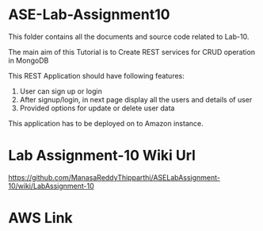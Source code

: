 # ASE-Lab-Assignment10


This folder contains all the documents and source code related to Lab-10.

The main aim of this Tutorial is to Create REST services for CRUD operation in MongoDB

This REST Application should have following features: 
1. User can sign up or login 
2. After signup/login, in next page display all the users and details of user 
3. Provided options for update or delete user data 

This application has to be deployed on to Amazon instance.

# Lab Assignment-10 Wiki Url

https://github.com/ManasaReddyThipparthi/ASELabAssignment-10/wiki/LabAssignment-10

# AWS Link
